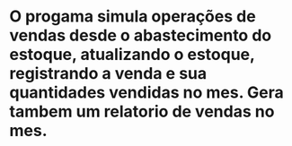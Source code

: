 # O progama simula operações de vendas desde o abastecimento do estoque, atualizando o estoque, registrando a venda e sua quantidades vendidas no mes. Gera tambem um relatorio de vendas no mes.